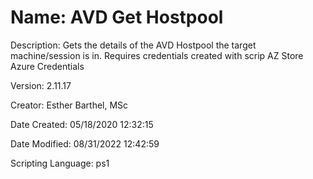 ﻿# Name: AVD Get Hostpool

Description: Gets the details of the AVD Hostpool the target machine/session is in.
Requires credentials created with scrip AZ Store Azure Credentials

Version: 2.11.17

Creator: Esther Barthel, MSc

Date Created: 05/18/2020 12:32:15

Date Modified: 08/31/2022 12:42:59

Scripting Language: ps1

